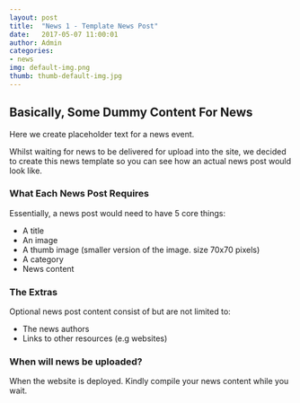 ```yaml
---
layout: post
title:  "News 1 - Template News Post"
date:   2017-05-07 11:00:01
author: Admin
categories:
- news
img: default-img.png
thumb: thumb-default-img.jpg
---
```


## Basically, Some Dummy Content For News


Here we create placeholder text for a news event.


Whilst waiting for news to be delivered for upload into the site, we decided to create this news template so you can see how an actual news post would look like.

<!--more--> 


### What Each News Post Requires
Essentially, a news post would need to have 5 core things:
- A title
- An image
- A thumb image (smaller version of the image. size 70x70 pixels)
- A category
- News content




### The Extras
Optional news post content consist of but are not limited to:
- The news authors
- Links to other resources (e.g websites)





### When will news be uploaded?
When the website is deployed. Kindly compile your news content while you wait.